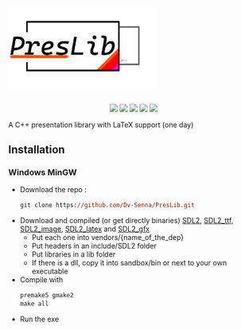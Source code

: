 # <img src="./logo.png" width="300px" alt="PresLib" />

<p align="center">
	<img src="https://img.shields.io/badge/version-0.1.0-informational" />
	<img src="https://img.shields.io/badge/Windows-success-success" />
	<img src="https://img.shields.io/badge/Linux-not tested-important" />
	<img src="https://img.shields.io/badge/MacOS M1-success-success" />
	<img src="https://img.shields.io/badge/automated-working on-ff0000" />
</p>

A C++ presentation library with LaTeX support (one day)


## Installation

### Windows MinGW
 - Download the repo : 
 	```ps
	git clone https://github.com/Dv-Senna/PresLib.git
	```
 - Download and compiled (or get directly binaries) [SDL2](https://github.com/libsdl-org/SDL), [SDL2_ttf](https://github.com/libsdl-org/SDL_ttf), [SDL2_image](https://github.com/libsdl-org/SDL_image), [SDL2_latex](https://github.com/Dv-Senna/SDL_latex) and [SDL2_gfx](https://github.com/ferzkopp/SDL_gfx)
	- Put each one into vendors/{name_of_the_dep}
	- Put headers in an include/SDL2 folder
	- Put libraries in a lib folder
	- If there is a dll, copy it into sandbox/bin or next to your own executable
 - Compile with
	```ps
	premake5 gmake2
	make all
	```
 - Run the exe
